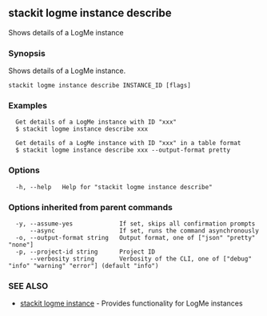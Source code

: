 ## stackit logme instance describe

Shows details  of a LogMe instance

### Synopsis

Shows details  of a LogMe instance.

```
stackit logme instance describe INSTANCE_ID [flags]
```

### Examples

```
  Get details of a LogMe instance with ID "xxx"
  $ stackit logme instance describe xxx

  Get details of a LogMe instance with ID "xxx" in a table format
  $ stackit logme instance describe xxx --output-format pretty
```

### Options

```
  -h, --help   Help for "stackit logme instance describe"
```

### Options inherited from parent commands

```
  -y, --assume-yes             If set, skips all confirmation prompts
      --async                  If set, runs the command asynchronously
  -o, --output-format string   Output format, one of ["json" "pretty" "none"]
  -p, --project-id string      Project ID
      --verbosity string       Verbosity of the CLI, one of ["debug" "info" "warning" "error"] (default "info")
```

### SEE ALSO

* [stackit logme instance](./stackit_logme_instance.md)	 - Provides functionality for LogMe instances

